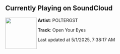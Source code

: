 ## Currently Playing on SoundCloud

[<img align="left" width="100" src="https://i1.sndcdn.com/artworks-9lbSeOvLwwpf-0-t500x500.jpg">](https://soundcloud.com/poltergst/open-your-eyes?in=saxurn/sets/immaculate/)

**Artist**: POLTERGST 

**Track**: Open Your Eyes

Last updated at 5/1/2025, 7:38:17 AM
